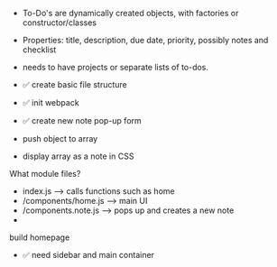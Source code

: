 
- To-Do's are dynamically created objects, with factories or constructor/classes
- Properties: title, description, due date, priority, possibly notes and checklist
- needs to have projects or separate lists of to-dos.

- ✅ create basic file structure
- ✅ init webpack

- ✅ create new note pop-up form
- push object to array
- display array as a note in CSS



What module files?

- index.js --> calls functions such as home
- /components/home.js --> main UI
- /components.note.js --> pops up and creates a new note
- 

build homepage
- ✅ need sidebar and main container




